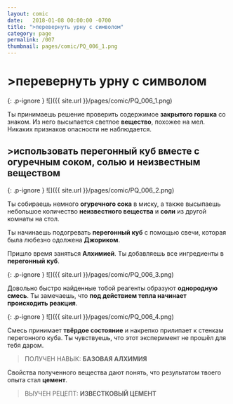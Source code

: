```yaml
---
layout: comic
date:   2018-01-08 00:00:00 -0700
title: ">перевернуть урну с символом"
category: page
permalink: /007
thumbnail: pages/comic/PQ_006_1.png
---
```

# >перевернуть урну с символом

{: .p-ignore }
![]({{ site.url }}/pages/comic/PQ_006_1.png)

Ты принимаешь решение проверить содержимое <strong>закрытого горшка</strong> со знаком. Из него высыпается светлое <strong>вещество</strong>, похожее на мел. Никаких признаков опасности не наблюдается.

## >использовать перегонный куб вместе с огуречным соком, солью и неизвестным веществом

{: .p-ignore }
![]({{ site.url }}/pages/comic/PQ_006_2.png)

Ты собираешь немного <strong>огуречного сока</strong> в миску, а также высыпаешь небольшое количество <strong>неизвестного вещества</strong> и <strong>соли</strong> из другой комнаты на стол.

Ты начинаешь подогревать <strong>перегонный куб</strong> с помощью свечи, которая была любезно одолжена <strong>Джориком</strong>.

Пришло время заняться <strong>Алхимией</strong>. Ты добавляешь все ингредиенты в <strong>перегонный куб</strong>.

{: .p-ignore }
![]({{ site.url }}/pages/comic/PQ_006_3.png)

Довольно быстро найденные тобой реагенты образуют <strong>однородную смесь</strong>. Ты замечаешь, что <strong>под действием тепла начинает происходить реакция</strong>.

{: .p-ignore }
![]({{ site.url }}/pages/comic/PQ_006_4.png)

Смесь принимает <strong>твёрдое состояние</strong> и накрепко прилипает к стенкам перегонного куба. Ты чувствуешь, что этот эксперимент не прошёл для тебя даром.

<blockquote>ПОЛУЧЕН НАВЫК: <strong>БАЗОВАЯ АЛХИМИЯ</strong></blockquote>

Свойства полученного вещества дают понять, что результатом твоего опыта стал <strong>цемент</strong>.

<blockquote>ВЫУЧЕН РЕЦЕПТ: <strong>ИЗВЕСТКОВЫЙ ЦЕМЕНТ</strong></blockquote>
